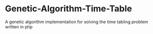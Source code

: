 # Genetic-Algorithm-Time-Table
A genetic algorithm implementation for solving the time tabling problem written in php
